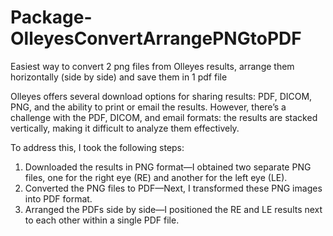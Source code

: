 # Package-OlleyesConvertArrangePNGtoPDF
 Easiest way to convert 2 png files from Olleyes results, arrange them horizontally (side by side) and save them in 1 pdf file

   Olleyes offers several download options for sharing results: PDF, DICOM, PNG, and the ability to print or email the results. 
  However, there’s a challenge with the PDF, DICOM, and email formats: the results are stacked vertically, making it difficult to analyze them effectively.
 
 To address this, I took the following steps:
 
   1. Downloaded the results in PNG format—I obtained two separate PNG files, one for the right eye (RE) and another for the left eye (LE).
   2. Converted the PNG files to PDF—Next, I transformed these PNG images into PDF format.
   3. Arranged the PDFs side by side—I positioned the RE and LE results next to each other within a single PDF file.
